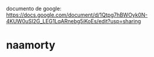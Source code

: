 documento de google:
https://docs.google.com/document/d/1Qtpg7hBWOyk0N-4KUW0uSI2G_LEG1LqARnebg5iKoEs/edit?usp=sharing
# naamorty
